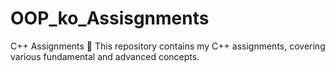 # OOP_ko_Assisgnments
C++ Assignments 📘 This repository contains my C++ assignments, covering various fundamental and advanced concepts.  
